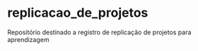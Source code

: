 # replicacao_de_projetos
 Repositório destinado a registro de replicação de projetos para aprendizagem

